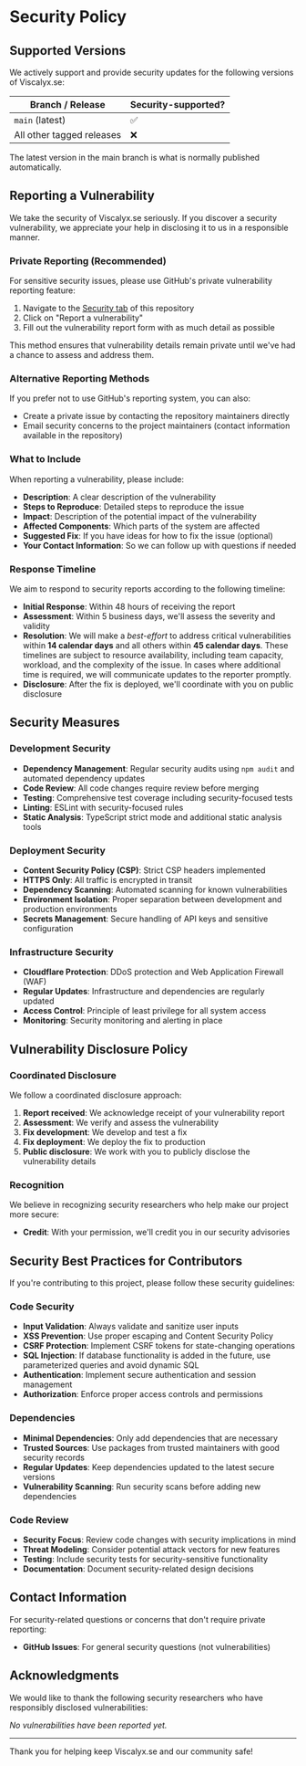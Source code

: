 # Security Policy

## Supported Versions

We actively support and provide security updates for the following versions of Viscalyx.se:

| Branch / Release          | Security-supported? |
| ------------------------- | ------------------- |
| `main` (latest)           | :white_check_mark:  |
| All other tagged releases | :x:                 |

The latest version in the main branch is what is normally published automatically.

## Reporting a Vulnerability

We take the security of Viscalyx.se seriously. If you discover a security vulnerability, we appreciate your help in disclosing it to us in a responsible manner.

### Private Reporting (Recommended)

For sensitive security issues, please use GitHub's private vulnerability reporting feature:

1. Navigate to the [Security tab](https://github.com/viscalyx/viscalyx.se/security) of this repository
2. Click on "Report a vulnerability"
3. Fill out the vulnerability report form with as much detail as possible

This method ensures that vulnerability details remain private until we've had a chance to assess and address them.

### Alternative Reporting Methods

If you prefer not to use GitHub's reporting system, you can also:

- Create a private issue by contacting the repository maintainers directly
- Email security concerns to the project maintainers (contact information available in the repository)

### What to Include

When reporting a vulnerability, please include:

- **Description**: A clear description of the vulnerability
- **Steps to Reproduce**: Detailed steps to reproduce the issue
- **Impact**: Description of the potential impact of the vulnerability
- **Affected Components**: Which parts of the system are affected
- **Suggested Fix**: If you have ideas for how to fix the issue (optional)
- **Your Contact Information**: So we can follow up with questions if needed

### Response Timeline

We aim to respond to security reports according to the following timeline:

- **Initial Response**: Within 48 hours of receiving the report
- **Assessment**: Within 5 business days, we'll assess the severity and validity
- **Resolution**: We will make a _best-effort_ to address critical vulnerabilities within **14 calendar days** and all others within **45 calendar days**. These timelines are subject to resource availability, including team capacity, workload, and the complexity of the issue. In cases where additional time is required, we will communicate updates to the reporter promptly.
- **Disclosure**: After the fix is deployed, we'll coordinate with you on public disclosure

## Security Measures

### Development Security

- **Dependency Management**: Regular security audits using `npm audit` and automated dependency updates
- **Code Review**: All code changes require review before merging
- **Testing**: Comprehensive test coverage including security-focused tests
- **Linting**: ESLint with security-focused rules
- **Static Analysis**: TypeScript strict mode and additional static analysis tools

### Deployment Security

- **Content Security Policy (CSP)**: Strict CSP headers implemented
- **HTTPS Only**: All traffic is encrypted in transit
- **Dependency Scanning**: Automated scanning for known vulnerabilities
- **Environment Isolation**: Proper separation between development and production environments
- **Secrets Management**: Secure handling of API keys and sensitive configuration

### Infrastructure Security

- **Cloudflare Protection**: DDoS protection and Web Application Firewall (WAF)
- **Regular Updates**: Infrastructure and dependencies are regularly updated
- **Access Control**: Principle of least privilege for all system access
- **Monitoring**: Security monitoring and alerting in place

## Vulnerability Disclosure Policy

### Coordinated Disclosure

We follow a coordinated disclosure approach:

1. **Report received**: We acknowledge receipt of your vulnerability report
2. **Assessment**: We verify and assess the vulnerability
3. **Fix development**: We develop and test a fix
4. **Fix deployment**: We deploy the fix to production
5. **Public disclosure**: We work with you to publicly disclose the vulnerability details

### Recognition

We believe in recognizing security researchers who help make our project more secure:

- **Credit**: With your permission, we'll credit you in our security advisories

## Security Best Practices for Contributors

If you're contributing to this project, please follow these security guidelines:

### Code Security

- **Input Validation**: Always validate and sanitize user inputs
- **XSS Prevention**: Use proper escaping and Content Security Policy
- **CSRF Protection**: Implement CSRF tokens for state-changing operations
- **SQL Injection**: If database functionality is added in the future, use parameterized queries and avoid dynamic SQL
- **Authentication**: Implement secure authentication and session management
- **Authorization**: Enforce proper access controls and permissions

### Dependencies

- **Minimal Dependencies**: Only add dependencies that are necessary
- **Trusted Sources**: Use packages from trusted maintainers with good security records
- **Regular Updates**: Keep dependencies updated to the latest secure versions
- **Vulnerability Scanning**: Run security scans before adding new dependencies

### Code Review

- **Security Focus**: Review code changes with security implications in mind
- **Threat Modeling**: Consider potential attack vectors for new features
- **Testing**: Include security tests for security-sensitive functionality
- **Documentation**: Document security-related design decisions

## Contact Information

For security-related questions or concerns that don't require private reporting:

- **GitHub Issues**: For general security questions (not vulnerabilities)

## Acknowledgments

We would like to thank the following security researchers who have responsibly disclosed vulnerabilities:

_No vulnerabilities have been reported yet._

---

Thank you for helping keep Viscalyx.se and our community safe!
